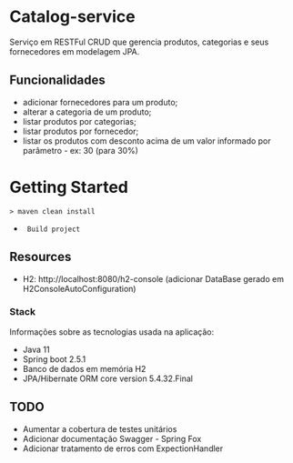 # Catalog-service

Serviço em RESTFul CRUD que gerencia produtos, categorias e seus fornecedores em modelagem JPA.

## Funcionalidades
* adicionar fornecedores para um produto;
* alterar a categoria de um produto;
* listar produtos por categorias;
* listar produtos por fornecedor;
* listar os produtos com desconto acima de um valor informado por parâmetro -
ex: 30 (para 30%)

# Getting Started
`> maven clean install` 
* ` Build project`

## Resources
* H2: http://localhost:8080/h2-console (adicionar DataBase gerado em H2ConsoleAutoConfiguration)

### Stack
Informações sobre as tecnologias usada na aplicação:
* Java 11
* Spring boot 2.5.1
* Banco de dados em memória H2 
* JPA/Hibernate ORM core version 5.4.32.Final

## TODO
* Aumentar a cobertura de testes unitários
* Adicionar documentação Swagger - Spring Fox
* Adicionar tratamento de erros com ExpectionHandler
